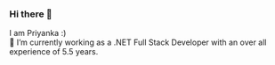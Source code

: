 ### Hi there 👋
I am Priyanka :)
<br/>
🔭 I’m currently working as a .NET Full Stack Developer with an over all experience of 5.5 years.
<!--
**priyankanuggu/PriyankaNuggu** is a ✨ _special_ ✨ repository because its `README.md` (this file) appears on your GitHub profile.

Here are some ideas to get you started:

- 🔭 I’m currently working on ...
- 🌱 I’m currently learning ...
- 👯 I’m looking to collaborate on ...
- 🤔 I’m looking for help with ...
- 💬 Ask me about ...
- 📫 How to reach me: ...
- 😄 Pronouns: ...
- ⚡ Fun fact: ...
-->

